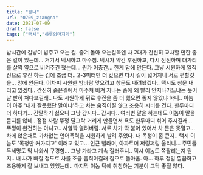 ```yaml
---
title: "짱나"
url: "0709_zzangna"
date: 2021-07-09
draft: false
tags: ["택시","하루의마지막"]
---
```

밤시간에 길냥이 밥주고 오는 길. 즐겨 돌아 오는길목엔 차 2대가 간신히 교차할 만한 좁은 길이 있는데... 거기서 택시하고 마주침. 택시가 약간 후진하고, 다시 전진하며 대가리를 살짝 옆으로 비켜주긴 했는데... 뭔가 어중간... 한게 맘에 안든다. 그냥 시원하게 일직선으로 후진 하는 김에 조금 더.. 2-3미터만 더 갔으면 다시 길이 넓어지니 서로 편할것을... 맘에 안든다. 어차피 시원한 밤바람 맞으려고 창문도 내려놨겠다.. 택시도 창문 내리고 있겠다.. 간신히 좁은길에서 마주쳐 비켜 지나는 중에 왜 빨리 안지나가느냐는 듯이 날 빤히 쳐다보길래.. 나도 시원하게 뒤로 후진을 좀 더 했으면 좋지 않았냐 하니.. 이놈이 아주 '내가 잘못했단 말이냐'하고 차는 움직이질 않고 조용히 시비를 건다. 한두마디 더 하다가... 긴말하기 싫으니 그냥 갑시다.. 갑시다.. 여러번 말을 하는데도 이놈이 말을 듣지를 않네.. 점점 사람 뚜껑 달그락 거리게 만들면서 욕도 한두마디 섞어 주시길래... 뚜껑이 완전히는 아니고.. 사알짝 열려버림. 서로 차가 딱 붙어 있어서 차 문은 못열고... 차에 앉은채로 가차없는 언어폭력을 시원하게 날려 주었다. 내 목청이 좀 큰지.. 택시 이놈도 '목청만 커가지고' 이러고 있고... 인근 빌라며, 아파트며 쩌렁쩌렁 울리니... 주민들 두세명도 막 나와서 구경함... 그냥 가라고 계속 질러주니.. 택시 이놈도 쪽팔리는지 뭔지.. 내 차가 빠질 정도로 차를 조금 움직이길래 집으로 돌아옴. 아... 하루 정말 깔끔하고 조용하게 잘 보내고 있었는데.. 마지막 이놈 덕에 취침하는 기분이 그닥 좋질 않다.
